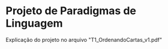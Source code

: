 ﻿# Projeto de Paradigmas de Linguagem

Explicação do projeto no arquivo "T1_OrdenandoCartas_v1.pdf"
